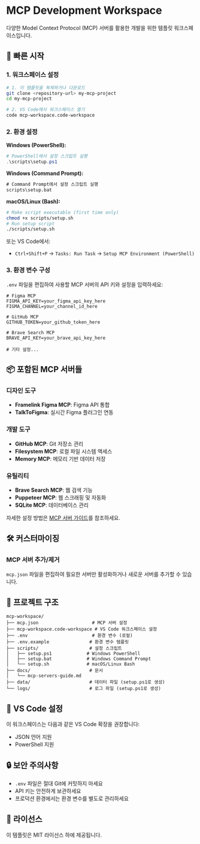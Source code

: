 # MCP Development Workspace

다양한 Model Context Protocol (MCP) 서버를 활용한 개발을 위한 템플릿 워크스페이스입니다.

## 🚀 빠른 시작

### 1. 워크스페이스 설정

```bash
# 1. 이 템플릿을 복제하거나 다운로드
git clone <repository-url> my-mcp-project
cd my-mcp-project

# 2. VS Code에서 워크스페이스 열기
code mcp-workspace.code-workspace
```

### 2. 환경 설정

**Windows (PowerShell):**

```powershell
# PowerShell에서 설정 스크립트 실행
.\scripts\setup.ps1
```

**Windows (Command Prompt):**

```cmd
# Command Prompt에서 설정 스크립트 실행
scripts\setup.bat
```

**macOS/Linux (Bash):**

```bash
# Make script executable (first time only)
chmod +x scripts/setup.sh
# Run setup script
./scripts/setup.sh
```

또는 VS Code에서:

- `Ctrl+Shift+P` → `Tasks: Run Task` → `Setup MCP Environment (PowerShell)`

### 3. 환경 변수 구성

`.env` 파일을 편집하여 사용할 MCP 서버의 API 키와 설정을 입력하세요:

```env
# Figma MCP
FIGMA_API_KEY=your_figma_api_key_here
FIGMA_CHANNEL=your_channel_id_here

# GitHub MCP
GITHUB_TOKEN=your_github_token_here

# Brave Search MCP
BRAVE_API_KEY=your_brave_api_key_here

# 기타 설정...
```

## 📦 포함된 MCP 서버들

### 디자인 도구

- **Framelink Figma MCP**: Figma API 통합
- **TalkToFigma**: 실시간 Figma 플러그인 연동

### 개발 도구

- **GitHub MCP**: Git 저장소 관리
- **Filesystem MCP**: 로컬 파일 시스템 액세스
- **Memory MCP**: 메모리 기반 데이터 저장

### 유틸리티

- **Brave Search MCP**: 웹 검색 기능
- **Puppeteer MCP**: 웹 스크래핑 및 자동화
- **SQLite MCP**: 데이터베이스 관리

자세한 설정 방법은 [MCP 서버 가이드](docs/mcp-servers-guide.md)를 참조하세요.

## 🛠️ 커스터마이징

### MCP 서버 추가/제거

`mcp.json` 파일을 편집하여 필요한 서버만 활성화하거나 새로운 서버를 추가할 수 있습니다.

## 📁 프로젝트 구조

```
mcp-workspace/
├── mcp.json                    # MCP 서버 설정
├── mcp-workspace.code-workspace # VS Code 워크스페이스 설정
├── .env                        # 환경 변수 (로컬)
├── .env.example               # 환경 변수 템플릿
├── scripts/                   # 설정 스크립트
│   ├── setup.ps1             # Windows PowerShell
│   ├── setup.bat             # Windows Command Prompt
│   └── setup.sh              # macOS/Linux Bash
├── docs/                      # 문서
│   └── mcp-servers-guide.md
├── data/                      # 데이터 파일 (setup.ps1로 생성)
└── logs/                      # 로그 파일 (setup.ps1로 생성)
```

## 🔧 VS Code 설정

이 워크스페이스는 다음과 같은 VS Code 확장을 권장합니다:

- JSON 언어 지원
- PowerShell 지원

## 🔒 보안 주의사항

- `.env` 파일은 절대 Git에 커밋하지 마세요
- API 키는 안전하게 보관하세요
- 프로덕션 환경에서는 환경 변수를 별도로 관리하세요

## 📄 라이선스

이 템플릿은 MIT 라이선스 하에 제공됩니다.

